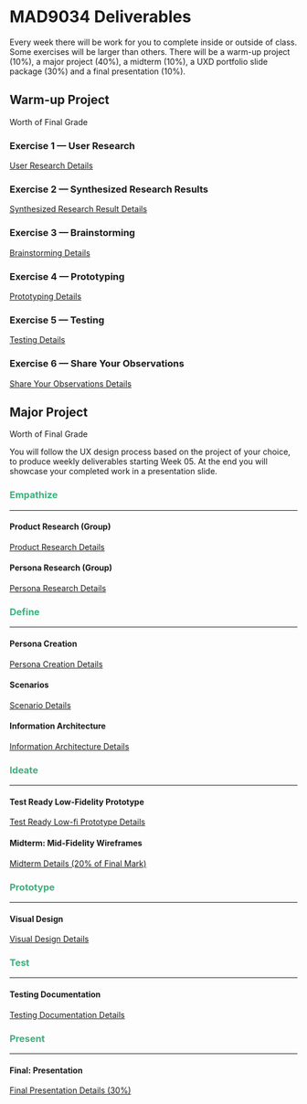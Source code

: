 # MAD9034 Deliverables

Every week there will be work for you to complete inside or outside of class. Some exercises will be larger than others. There will be a warm-up project (10%), a major project (40%), a midterm (10%), a UXD portfolio slide package (30%) and a final presentation (10%).

## Warm-up Project

Worth <Badge type="error" text="10%" /> of Final Grade

### Exercise 1 — User Research

[User Research Details](./miniProject/exercise1.md)

<Badge text=
"Section 010: Thursday, September 12th @12:00pm (noon)
Section 020: Friday, September 13th @12:00pm (noon)" />

### Exercise 2 — Synthesized Research Results

[Synthesized Research Result Details](./miniProject/exercise2.md)

<Badge text="Both Sections: Sunday September 17th @11:59pm" />

### Exercise 3 — Brainstorming

[Brainstorming Details](./miniProject/exercise3.md)

<Badge text="Both Sections: Thursday September 21st @12:00pm (noon)" />

### Exercise 4 — Prototyping

[Prototyping Details](./miniProject/exercise4.md)

<Badge text="Both Sections: Sunday September 24th @11:59pm" />

### Exercise 5 — Testing

[Testing Details](./miniProject/exercise5.md)

<Badge text="Both Sections: Thursday September 28th @11:59pm" />

### Exercise 6 — Share Your Observations

[Share Your Observations Details](./miniProject/exercise6.md)

<Badge text="Both Sections: Thursday September 28th @11:59pm" />

## Major Project

Worth <Badge type="error" text="40%" /> of Final Grade

You will follow the UX design process based on the project of your choice, to produce weekly deliverables starting Week 05. At the end you will showcase your completed work in a presentation slide.

### <span style="color:#3eaf7c">**Empathize**</span>

---

#### Product Research (Group)

[Product Research Details ](./majorProject/part1.md)

<Badge text="Both Sections: Thursday October 5th @11:59pm" />

#### Persona Research (Group)

[Persona Research Details ](./majorProject/part2.md)

<Badge text="Both Sections: Tuesday October 10th @12:00pm" />

### <span style="color:#3eaf7c">**Define**</span>

---

#### Persona Creation

[Persona Creation Details ](./majorProject/part3.md)

<Badge text="Both Sections: Sunday October 15th @11:59pm" />

#### Scenarios

[Scenario Details ](./majorProject/part4.md)

<Badge text="Both Sections: Thursday October 19th @12:00pm (noon)" />

#### Information Architecture

[Information Architecture Details ](./majorProject/part5.md)

<Badge text="Both Sections: Sunday October 22nd @11:59pm" />

### <span style="color:#3eaf7c">**Ideate**</span>

---

#### Test Ready Low-Fidelity Prototype

[Test Ready Low-fi Prototype Details ](./majorProject/part6.md)

<Badge text="Both Sections: Thursday November 9th @11:59pm" />

#### Midterm: Mid-Fidelity Wireframes

[Midterm Details (20% of Final Mark)](./majorDeliverables/midterm.md)

<Badge text="Both Sections: Sunday November 19th @11:59pm" />

### <span style="color:#3eaf7c">**Prototype**</span>

---

#### Visual Design

[Visual Design Details ](./majorProject/part7.md)

<Badge text="Both Sections: Sunday November 26th @11:59pm" />

### <span style="color:#3eaf7c">**Test**</span>

---

#### Testing Documentation

[Testing Documentation Details ](./majorProject/part8.md)

<Badge text="Both Sections: Sunday Dec 3rd @11:59pm" />

### <span style="color:#3eaf7c">**Present**</span>

---

#### Final: Presentation

[Final Presentation Details (30%)](./majorDeliverables/finalPresentation.md)
